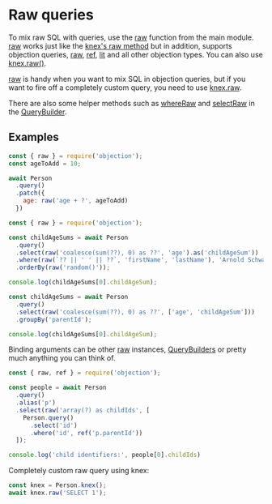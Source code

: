 # Raw queries

To mix raw SQL with queries, use the [raw](/api/objection/#raw) function from the main module. [raw](/api/objection/#raw) works just like the [knex's raw method](http://knexjs.org/#Raw) but in addition, supports objection queries, [raw](/api/objection/#raw), [ref](/api/objection/#ref), [lit](/api/objection/#lit) and all other objection types. You can also use [knex.raw()](http://knexjs.org/#Raw).

[raw](/api/objection/#raw) is handy when you want to mix SQL in objection queries, but if you want to fire off a completely custom query, you need to use [knex.raw](http://knexjs.org/#Raw).

There are also some helper methods such as [whereRaw](/api/query-builder/find-methods.html#whereraw) and [selectRaw](/api/query-builder/find-methods.html#selectraw) in the [QueryBuilder](/api/query-builder/).

## Examples

```js
const { raw } = require('objection');
const ageToAdd = 10;

await Person
  .query()
  .patch({
    age: raw('age + ?', ageToAdd)
  })
```

```js
const { raw } = require('objection');

const childAgeSums = await Person
  .query()
  .select(raw('coalesce(sum(??), 0) as ??', 'age').as('childAgeSum'))
  .where(raw(`?? || ' ' || ??`, 'firstName', 'lastName'), 'Arnold Schwarzenegger')
  .orderBy(raw('random()'));

console.log(childAgeSums[0].childAgeSum);
```

```js
const childAgeSums = await Person
  .query()
  .select(raw('coalesce(sum(??), 0) as ??', ['age', 'childAgeSum']))
  .groupBy('parentId');

console.log(childAgeSums[0].childAgeSum);
```

Binding arguments can be other [raw](/api/objection/#raw) instances, [QueryBuilders](/api/query-builder/) or pretty much anything you can think of.

```js
const { raw, ref } = require('objection');

const people = await Person
  .query()
  .alias('p')
  .select(raw('array(?) as childIds', [
    Person.query()
      .select('id')
      .where('id', ref('p.parentId'))
  ]);

console.log('child identifiers:', people[0].childIds)
```

Completely custom raw query using knex:

```js
const knex = Person.knex();
await knex.raw('SELECT 1');
```
